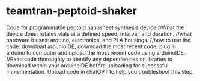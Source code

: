 # teamtran-peptoid-shaker
Code for programmable peptoid nanosheet synthesis device
//What the device does: rotates vials at a defined speed, interval, and duration.
//what hardware it uses: arduino, electronics, and PLA housings.
//how to use the code: download ardunioIDE, download the most recent code, plug in arduino to computer and upload the most recent code using arduinoIDE.
//Read code thoroughly to identify any dependencies or libraries to download within your arduinoIDE before uploading for successful implementation. Upload code in chatGPT to help you troubleshoot this step.
